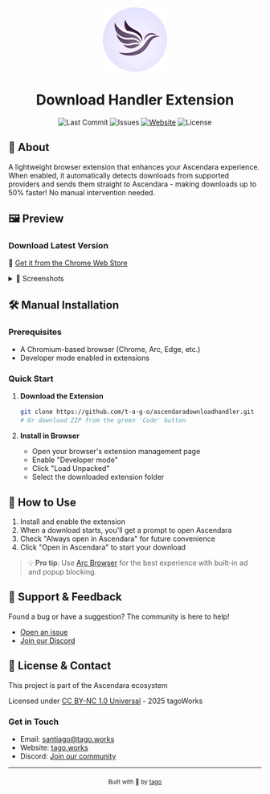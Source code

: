 <div align="center">
    <img align="center" width="128" height="128" src="/readme/ascendara.png" alt="Ascendara Logo">
    <h1>Download Handler Extension</h1>
    <p>
        <img src="https://img.shields.io/github/last-commit/t-a-g-o/ascendaradownloadhandler" alt="Last Commit">
        <img src="https://img.shields.io/github/issues-raw/t-a-g-o/ascendaradownloadhandler" alt="Issues">
        <a href="https://ascendara.app/"><img src="https://img.shields.io/badge/website-ascendara.app-blue" alt="Website"></a>
        <img src="https://img.shields.io/github/license/t-a-g-o/ascendaradownloadhandler" alt="License">
    </p>
</div>

## 🔗 About

A lightweight browser extension that enhances your Ascendara experience. When enabled, it automatically detects downloads from supported providers and sends them straight to Ascendara - making downloads up to 50% faster! No manual intervention needed.

## 🖼️ Preview

### Download Latest Version
🚀 [Get it from the Chrome Web Store](https://ascendara.app/)

<details>
<summary>📸 Screenshots</summary>

### Extension Disabled
![Extension Disabled](/readme/disabled.png)

### Extension Enabled
![Extension Enabled](/readme/enabled.png)

</details>

## 🛠️ Manual Installation

### Prerequisites
- A Chromium-based browser (Chrome, Arc, Edge, etc.)
- Developer mode enabled in extensions

### Quick Start

1. **Download the Extension**
   ```sh
   git clone https://github.com/t-a-g-o/ascendaradownloadhandler.git
   # Or download ZIP from the green 'Code' button
   ```

2. **Install in Browser**
   - Open your browser's extension management page
   - Enable "Developer mode"
   - Click "Load Unpacked"
   - Select the downloaded extension folder

## 🎯 How to Use

1. Install and enable the extension
2. When a download starts, you'll get a prompt to open Ascendara
3. Check "Always open in Ascendara" for future convenience
4. Click "Open in Ascendara" to start your download

> 💡 **Pro tip**: Use [Arc Browser](https://arc.net/download) for the best experience with built-in ad and popup blocking.

## 📲 Support & Feedback

Found a bug or have a suggestion? The community is here to help!
- [Open an issue](https://github.com/t-a-g-o/ascendaradownloadhandler/issues)
- [Join our Discord](https://ascendara.app/discord)

## 📝 License & Contact  

This project is part of the Ascendara ecosystem

Licensed under [CC BY-NC 1.0 Universal](./LICENSE) - 2025 tagoWorks

### Get in Touch
- Email: [santiago@tago.works](mailto:santiago@tago.works)
- Website: [tago.works](https://tago.works)
- Discord: [Join our community](https://ascendara.app/discord)


---
<div align="center">
    <sub>Built with 💖 by <a href="https://tago.works">tago</a></sub>
</div>
